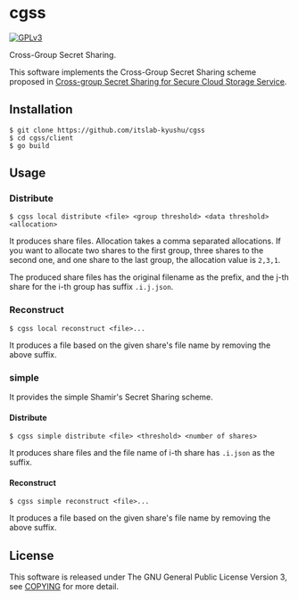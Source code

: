 # cgss
[![GPLv3](https://img.shields.io/badge/license-GPLv3-blue.svg)](https://www.gnu.org/copyleft/gpl.html)

Cross-Group Secret Sharing.

This software implements the Cross-Group Secret Sharing scheme proposed in [Cross-group Secret Sharing for Secure Cloud Storage Service](http://hdl.handle.net/2324/1563374).

## Installation
```
$ git clone https://github.com/itslab-kyushu/cgss
$ cd cgss/client
$ go build
```

## Usage
### Distribute
```
$ cgss local distribute <file> <group threshold> <data threshold> <allocation>
```

It produces share files.
Allocation takes a comma separated allocations.
If you want to allocate two shares to the first group, three shares to the
second one, and one share to the last group, the allocation value is `2,3,1`.

The produced share files has the original filename as the prefix,
and the j-th share for the i-th group has suffix `.i.j.json`.

### Reconstruct
```
$ cgss local reconstruct <file>...
```

It produces a file based on the given share's file name by removing the above
suffix.

### simple
It provides the simple Shamir's Secret Sharing scheme.

#### Distribute
```
$ cgss simple distribute <file> <threshold> <number of shares>
```

It produces share files and the file name of i-th share has `.i.json` as the
suffix.

#### Reconstruct
```
$ cgss simple reconstruct <file>...
```

It produces a file based on the given share's file name by removing the above
suffix.


## License
This software is released under The GNU General Public License Version 3,
see [COPYING](COPYING) for more detail.
